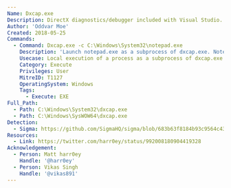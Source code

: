 ```yaml
---
Name: Dxcap.exe
Description: DirectX diagnostics/debugger included with Visual Studio.
Author: 'Oddvar Moe'
Created: 2018-05-25
Commands:
  - Command: Dxcap.exe -c C:\Windows\System32\notepad.exe
    Description: 'Launch notepad.exe as a subprocess of dxcap.exe. Note that you should have write permissions in the current working directory for the command to succeed; alternatively, add ''-file c:\path\to\writable\location.ext'' as first argument.'
    Usecase: Local execution of a process as a subprocess of dxcap.exe
    Category: Execute
    Privileges: User
    MitreID: T1127
    OperatingSystem: Windows
    Tags:
      - Execute: EXE
Full_Path:
  - Path: C:\Windows\System32\dxcap.exe
  - Path: C:\Windows\SysWOW64\dxcap.exe
Detection:
  - Sigma: https://github.com/SigmaHQ/sigma/blob/683b63f8184b93c9564c4310d10c571cbe367e1e/rules/windows/process_creation/proc_creation_win_lolbin_susp_dxcap.yml
Resources:
  - Link: https://twitter.com/harr0ey/status/992008180904419328
Acknowledgement:
  - Person: Matt harr0ey
    Handle: '@harr0ey'
  - Person: Vikas Singh
    Handle: '@vikas891'
---
```

